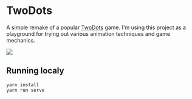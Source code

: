 # TwoDots

A simple remake of a popular [TwoDots](https://play.google.com/store/apps/details?id=com.weplaydots.twodotsandroid&hl=cs) game. I'm using this project as a playground for trying out various animation techniques and game mechanics.

![](http://g.recordit.co/w1P91Zt7c9.gif)

## Running localy
```
yarn install
yarn run serve
```

